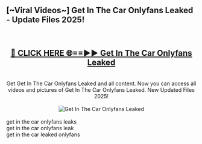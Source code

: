 <h2>[~Viral Videos~] Get In The Car Onlyfans Leaked - Update Files 2025!</h2>
<br>
<div align="center">
<h2><a href="https://betterlinks.top/A2PfLJ" rel="nofollow">🔴 CLICK HERE 🌐==►► Get In The Car Onlyfans Leaked</a></h2>
<br>
Get Get In The Car Onlyfans Leaked and all content. Now you can access all videos and pictures of Get In The Car Onlyfans Leaked. New Updated Files 2025!
<br>
<br>
<a href="https://betterlinks.top/A2PfLJ" rel="nofollow" data-target="animated-image.originalLink"><img src="https://i.ibb.co.com/WyWwxjT/player-gif2.gif" alt="Get In The Car Onlyfans Leaked" style="max-width: 100%; display: inline-block;" data-target="animated-image.originalImage"></a>
</div>
<br>
get in the car onlyfans leaks<br>
get in the car onlyfans leak<br>
get in the car leaked onlyfans